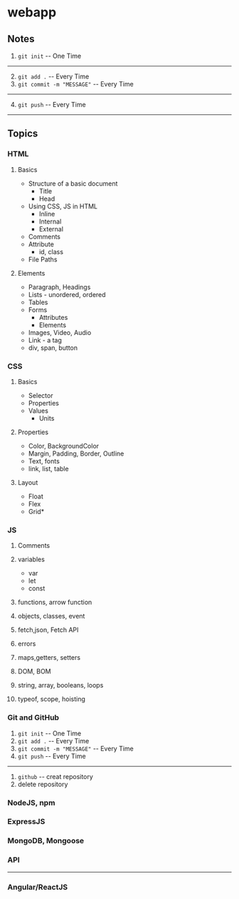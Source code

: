 # webapp

## Notes

1. `git init` -- One Time

---

2. `git add .` -- Every Time
3. `git commit -m "MESSAGE"` -- Every Time

---

4. `git push` -- Every Time

---

## Topics

### HTML

1. Basics

   - Structure of a basic document
     - Title
     - Head
   - Using CSS, JS in HTML
     - Inline
     - Internal
     - External
   - Comments
   - Attribute
     - id, class
   - File Paths

2. Elements
   - Paragraph, Headings
   - Lists - unordered, ordered
   - Tables
   - Forms
     - Attributes
     - Elements
   - Images, Video, Audio
   - Link - a tag
   - div, span, button

### CSS

1. Basics
   - Selector
   - Properties
   - Values
     - Units
2. Properties

   - Color, BackgroundColor
   - Margin, Padding, Border, Outline
   - Text, fonts
   - link, list, table

3. Layout
   - Float
   - Flex
   - Grid\*

### JS

1. Comments

2. variables

   - var
   - let
   - const

3. functions, arrow function

4. objects, classes, event

5. fetch,json, Fetch API

6. errors

7. maps,getters, setters

8. DOM, BOM
9. string, array, booleans, loops
10. typeof, scope, hoisting

### Git and GitHub

1. `git init` -- One Time
2. `git add .` -- Every Time
3. `git commit -m "MESSAGE"` -- Every Time
4. `git push` -- Every Time

---

1. `github` -- creat repository
2. delete repository

### NodeJS, npm

### ExpressJS

### MongoDB, Mongoose

### API

---

### Angular/ReactJS
